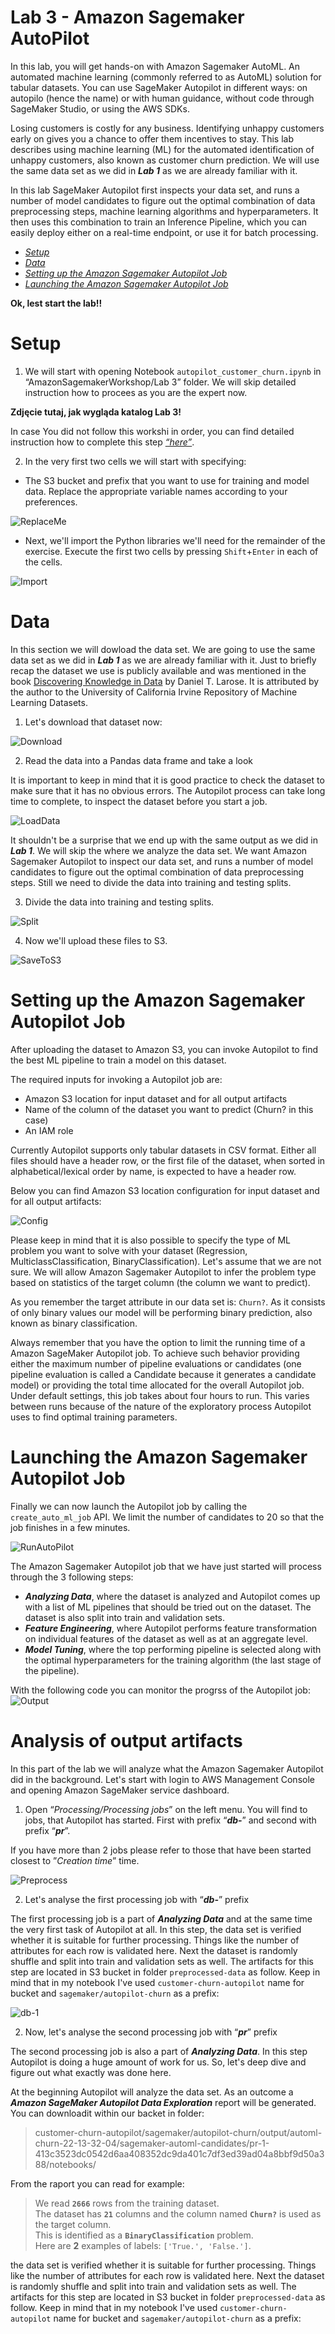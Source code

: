 # Lab 3 - Amazon Sagemaker AutoPilot

In this lab, you will get hands-on with Amazon Sagemaker AutoML. An automated machine learning (commonly referred to as AutoML) solution for tabular datasets. You can use SageMaker Autopilot in different ways: on autopilo (hence the name) or with human guidance, without code through SageMaker Studio, or using the AWS SDKs.

Losing customers is costly for any business. Identifying unhappy customers early on gives you a chance to offer them incentives to stay. This lab describes using machine learning (ML) for the automated identification of unhappy customers, also known as customer churn prediction. We will use the same data set as we did in **_Lab 1_** as we are already familiar with it.


In this lab SageMaker Autopilot first inspects your data set, and runs a number of model candidates to figure out the optimal combination of data preprocessing steps, machine learning algorithms and hyperparameters. It then uses this combination to train an Inference Pipeline, which you can easily deploy either on a real-time endpoint, or use it for batch processing.  
  
  
- [_Setup_](https://github.com/pawelmoniewski/AmazonSagemakerWorkshop/blob/main/Lab%203/README.md#setup)
- [_Data_](https://github.com/pawelmoniewski/AmazonSagemakerWorkshop/blob/main/Lab%203/README.md#data)
- [_Setting up the Amazon Sagemaker Autopilot Job_](https://github.com/pawelmoniewski/AmazonSagemakerWorkshop/blob/main/Lab%203/README.md#setting-up-the-amazon-sagemaker-autopilot-job)
- [_Launching the Amazon Sagemaker Autopilot Job_](https://github.com/pawelmoniewski/AmazonSagemakerWorkshop/blob/main/Lab%203/README.md#launching-the-amazon-sagemaker-autopilot-job)
  
**Ok, lest start the lab!!**

# Setup

1. We will start with opening Notebook `autopilot_customer_churn.ipynb` in “AmazonSagemakerWorkshop/Lab 3” folder. We will skip detailed instruction how to procees as you are the expert now.  
  
  **Zdjęcie tutaj, jak wygląda katalog Lab 3!**
    
In case You did not follow this workshi in order, you can find detailed instruction how to complete this step [_“here”_](https://github.com/pawelmoniewski/AmazonSagemakerWorkshop/blob/main/Lab%201/README.md#data-preparation).
  
  
2. In the very first two cells we will start with specifying:  
  
- The S3 bucket and prefix that you want to use for training and model data. Replace the appropriate variable names according to your preferences.  
   
  
![ReplaceMe](https://user-images.githubusercontent.com/36265995/102872824-926aca80-4440-11eb-8998-00b87665ceb3.png)  
  
  
- Next, we'll import the Python libraries we'll need for the remainder of the exercise. Execute the first two cells by pressing `Shift`+`Enter` in each of the cells.  
  
![Import](https://user-images.githubusercontent.com/36265995/102874970-7caad480-4443-11eb-8c62-c6a9de42db1c.png)  
  

# Data

In this section we will dowload the data set. We are going to use the same data set as we did in **_Lab 1_** as we are already familiar with it. Just to briefly recap the dataset we use is publicly available and was mentioned in the book [Discovering Knowledge in Data](https://www.amazon.com/dp/0470908742/) by Daniel T. Larose. It is attributed by the author to the University of California Irvine Repository of Machine Learning Datasets.

1. Let's download that dataset now:  
  
  
![Download](https://user-images.githubusercontent.com/36265995/102876391-67cf4080-4445-11eb-9c9a-fb353ec878d1.png)


2. Read the data into a Pandas data frame and take a look

It is important to keep in mind that it is good practice to check the dataset to make sure that it has no obvious errors. The Autopilot process can take long time to complete, to inspect the dataset before you start a job.   

![LoadData](https://user-images.githubusercontent.com/36265995/102878913-496b4400-4449-11eb-8bff-5a0a844a733a.png)

It shouldn't be a surprise that we end up with the same output as we did in **_Lab 1_**. We will skip the where we analyze the data set. We want Amazon Sagemaker Autopilot to inspect our data set, and runs a number of model candidates to figure out the optimal combination of data preprocessing steps. Still we need to divide the data into training and testing splits.

3. Divide the data into training and testing splits.  
  
  
![Split](https://user-images.githubusercontent.com/36265995/102880525-be3f7d80-444b-11eb-872f-ba86a28060e7.png)
  
  
4. Now we'll upload these files to S3.  
  
  
![SaveToS3](https://user-images.githubusercontent.com/36265995/102887161-b76a3800-4456-11eb-9dd7-89d285657620.png)

# Setting up the Amazon Sagemaker Autopilot Job

After uploading the dataset to Amazon S3, you can invoke Autopilot to find the best ML pipeline to train a model on this dataset.

The required inputs for invoking a Autopilot job are:

- Amazon S3 location for input dataset and for all output artifacts
- Name of the column of the dataset you want to predict (Churn? in this case)
- An IAM role

Currently Autopilot supports only tabular datasets in CSV format. Either all files should have a header row, or the first file of the dataset, when sorted in alphabetical/lexical order by name, is expected to have a header row.

Below you can find Amazon S3 location configuration for input dataset and for all output artifacts:  
  
  
![Config](https://user-images.githubusercontent.com/36265995/102888564-5a23b600-4459-11eb-8c0a-511dde7be70b.png)


Please keep in mind that it is also possible to specify the type of ML problem you want to solve with your dataset (Regression, MulticlassClassification, BinaryClassification). Let's assume that we are not sure. We will allow Amazon Sagemaker Autopilot to infer the problem type based on statistics of the target column (the column we want to predict).

As you remember the target attribute in our data set is: `Churn?`. As it consists of only binary values our model will be performing binary prediction, also known as binary classification.


Always remember that you have the option to limit the running time of a Amazon SageMaker Autopilot job. To achieve such behavior providing either the maximum number of pipeline evaluations or candidates (one pipeline evaluation is called a Candidate because it generates a candidate model) or providing the total time allocated for the overall Autopilot job. Under default settings, this job takes about four hours to run. This varies between runs because of the nature of the exploratory process Autopilot uses to find optimal training parameters.  
  

# Launching the Amazon Sagemaker Autopilot Job

Finally we can now launch the Autopilot job by calling the `create_auto_ml_job` API. We limit the number of candidates to 20 so that the job finishes in a few minutes.

![RunAutoPilot](https://user-images.githubusercontent.com/36265995/102891396-65c5ab80-445e-11eb-8cf8-e19668c1978a.png)

The Amazon Sagemaker Autopilot job that we have just started will process through the 3 following steps:
 
- **_Analyzing Data_**, where the dataset is analyzed and Autopilot comes up with a list of ML pipelines that should be tried out on the dataset. The dataset is also split into train and validation sets.
- **_Feature Engineering_**, where Autopilot performs feature transformation on individual features of the dataset as well as at an aggregate level.
- **_Model Tuning_**, where the top performing pipeline is selected along with the optimal hyperparameters for the training algorithm (the last stage of the pipeline). 

With the following code you can monitor the progrss of the Autopilot job:
![Output](https://user-images.githubusercontent.com/36265995/102900651-e390b380-446c-11eb-952b-6d4c0777f834.png)

# Analysis of output artifacts

In this part of the lab we will analyze what the Amazon Sagemaker Autopilot did in the background. Let's start with login to AWS Management Console and opening Amazon SageMaker service dashboard.

1. Open “_Processing/Processing jobs_” on the left menu. You will find to jobs, that Autopilot has started. First with prefix “***db-***” and second with prefix “***pr***”.  
  
  
If you have more than 2 jobs please refer to those that have been started closest to ”*_Creation time_*” time.
  
![Preprocess](https://user-images.githubusercontent.com/36265995/102983900-0c688580-450d-11eb-9193-b09282fd7d0a.png)

2. Let's analyse the first processing job with “***db-***” prefix

The first processing job is a part of **_Analyzing Data_** and at the same time the very first task of Autopilot at all. In this step, the data set is verified whether it is suitable for further processing. Things like the number of attributes for each row is validated here. Next the dataset is randomly shuffle and split into train and validation sets as well. The artifacts for this step are located in S3 bucket in folder `preprocessed-data` as follow. Keep in mind that in my notebook I've used `customer-churn-autopilot` name for bucket and `sagemaker/autopilot-churn` as a prefix:
  
  
![db-1](https://user-images.githubusercontent.com/36265995/102987307-6ae43280-4512-11eb-8458-30242ffa3f04.png)


2. Now, let's analyse the second processing job with “***pr***” prefix

The second processing job is also a part of **_Analyzing Data_**. In this step Autopilot is doing a huge amount of work for us. So, let's deep dive and figure out what exactly was done here.

At the beginning Autopilot will analyze the data set. As an outcome a ***Amazon SageMaker Autopilot Data Exploration*** report will be generated. You can downloadit within our backet in folder:
> customer-churn-autopilot/sagemaker/autopilot-churn/output/automl-churn-22-13-32-04/sagemaker-automl-candidates/pr-1-413c3523dc0542d6aa408352dc9da401c7df3ed39ad04a8bbf9d50a388/notebooks/

From the raport you can read for example:
> We read **`2666`** rows from the training dataset.  
> The dataset has **`21`** columns and the column named **`Churn?`** is used as the target column.  
> This is identified as a **`BinaryClassification`** problem.  
> Here are **2** examples of labels: `['True.', 'False.']`.  


the data set is verified whether it is suitable for further processing. Things like the number of attributes for each row is validated here. Next the dataset is randomly shuffle and split into train and validation sets as well. The artifacts for this step are located in S3 bucket in folder `preprocessed-data` as follow. Keep in mind that in my notebook I've used `customer-churn-autopilot` name for bucket and `sagemaker/autopilot-churn` as a prefix:



